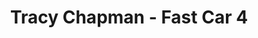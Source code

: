---
title: Tracy Chapman - Fast Car 4
layout: revealjs-audio
source: "tracy-chapman-fast-car"
number: 4
sentence1: ""
---